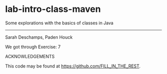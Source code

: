 # lab-intro-class-maven

Some explorations with the basics of classes in Java

---

Sarah Deschamps, Paden Houck

We got through Exercise: 7

ACKNOWLEDGEMENTS

This code may be found at <https://github.com/FILL_IN_THE_REST>.
